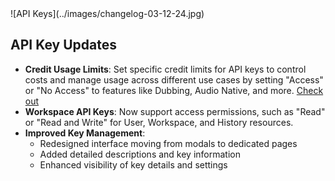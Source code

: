 <Frame>![API Keys](../images/changelog-03-12-24.jpg)</Frame>

## API Key Updates

- **Credit Usage Limits**: Set specific credit limits for API keys to control costs and manage usage across different use cases by setting "Access" or "No Access" to features like Dubbing, Audio Native, and more. [Check out](https://elevenlabs.io/app/settings/api-keys)
- **Workspace API Keys**: Now support access permissions, such as "Read" or "Read and Write" for User, Workspace, and History resources.
- **Improved Key Management**:
  - Redesigned interface moving from modals to dedicated pages
  - Added detailed descriptions and key information
  - Enhanced visibility of key details and settings